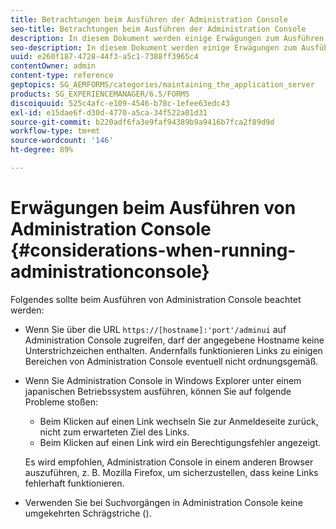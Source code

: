 ```yaml
---
title: Betrachtungen beim Ausführen der Administration Console
seo-title: Betrachtungen beim Ausführen der Administration Console
description: In diesem Dokument werden einige Erwägungen zum Ausführen der Administration Console aufgeführt.
seo-description: In diesem Dokument werden einige Erwägungen zum Ausführen der Administration Console aufgeführt.
uuid: e260f187-4728-44f3-a5c1-7388ff3965c4
contentOwner: admin
content-type: reference
geptopics: SG_AEMFORMS/categories/maintaining_the_application_server
products: SG_EXPERIENCEMANAGER/6.5/FORMS
discoiquuid: 525c4afc-e109-4546-b78c-1efee63edc43
exl-id: e15dae6f-d30d-4770-a5ca-34f522a01d31
source-git-commit: b220adf6fa3e9faf94389b9a9416b7fca2f89d9d
workflow-type: tm+mt
source-wordcount: '146'
ht-degree: 89%

---
```


# Erwägungen beim Ausführen von Administration Console {#considerations-when-running-administrationconsole}

Folgendes sollte beim Ausführen von Administration Console beachtet werden:

* Wenn Sie über die URL `https://[hostname]:'port'/adminui` auf Administration Console zugreifen, darf der angegebene Hostname keine Unterstrichzeichen enthalten. Andernfalls funktionieren Links zu einigen Bereichen von Administration Console eventuell nicht ordnungsgemäß.
* Wenn Sie Administration Console in Windows Explorer unter einem japanischen Betriebssystem ausführen, können Sie auf folgende Probleme stoßen:

   * Beim Klicken auf einen Link wechseln Sie zur Anmeldeseite zurück, nicht zum erwarteten Ziel des Links.
   * Beim Klicken auf einen Link wird ein Berechtigungsfehler angezeigt.

   Es wird empfohlen, Administration Console in einem anderen Browser auszuführen, z. B. Mozilla Firefox, um sicherzustellen, dass keine Links fehlerhaft funktionieren.

* Verwenden Sie bei Suchvorgängen in Administration Console keine umgekehrten Schrägstriche (\).
